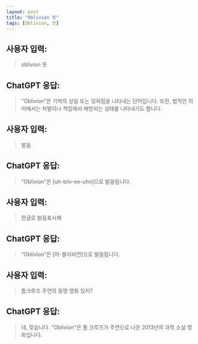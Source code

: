 ```yaml
---
layout: post
title: "Oblivion 뜻"
tags: [Oblivion, 뜻]
---
```


## 사용자 입력:
> oblivion 뜻

## ChatGPT 응답:
> "Oblivion"은 기억의 상실 또는 잊혀짐을 나타내는 단어입니다. 또한, 법적인 의미에서는 처벌이나 책임에서 해방되는 상태를 나타내기도 합니다.

## 사용자 입력:
> 발음

## ChatGPT 응답:
> "Oblivion"은 [uh-bliv-ee-uhn]으로 발음됩니다.

## 사용자 입력:
> 한글로 발음표시해

## ChatGPT 응답:
> "Oblivion"은 [어-블리비언]으로 발음됩니다.

## 사용자 입력:
> 톰크루즈 주연의 동명 영화 있지?

## ChatGPT 응답:
> 네, 맞습니다. "Oblivion"은 톰 크루즈가 주연으로 나온 2013년의 과학 소설 영화입니다.

